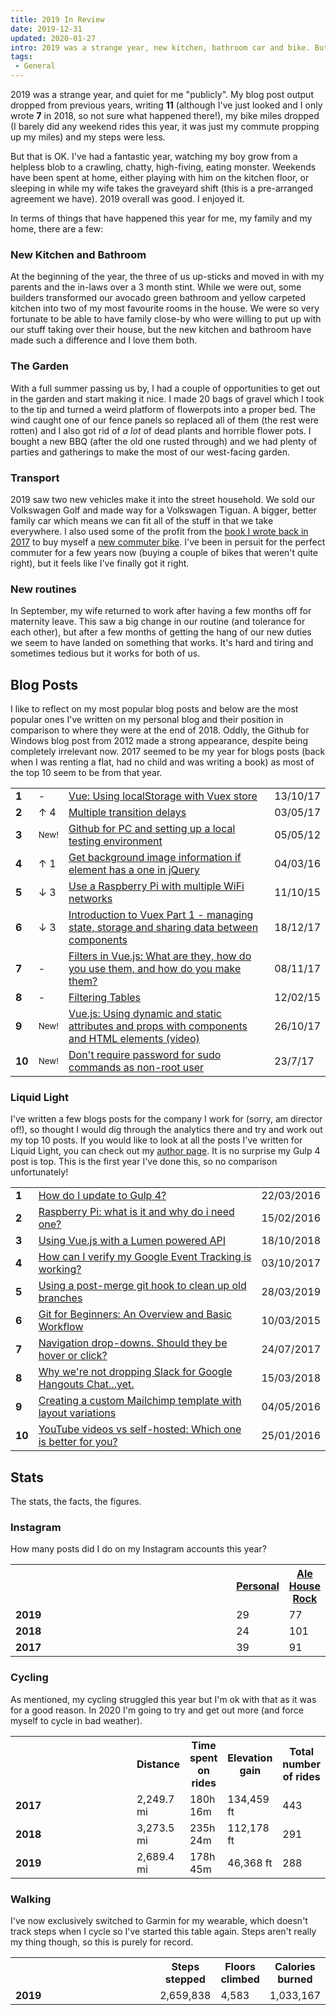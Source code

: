```yaml
---
title: 2019 In Review
date: 2019-12-31
updated: 2020-01-27
intro: 2019 was a strange year, new kitchen, bathroom car and bike. But overall it was good. I enjoyed it.
tags:
 - General
---
```


2019 was a strange year, and quiet for me "publicly". My blog post output dropped from previous years, writing **11** (although I've just looked and I only wrote **7** in 2018, so not sure what happened there!), my bike miles dropped (I barely did any weekend rides this year, it was just my commute propping up my miles) and my steps were less.

But that is OK. I've had a fantastic year, watching my boy grow from a helpless blob to a crawling, chatty, high-fiving, eating monster. Weekends have been spent at home, either playing with him on the kitchen floor, or sleeping in while my wife takes the graveyard shift (this is a pre-arranged agreement we have). 2019 overall was good. I enjoyed it.

In terms of things that have happened this year for me, my family and my home, there are a few:

### New Kitchen and Bathroom

At the beginning of the year, the three of us up-sticks and moved in with my parents and the in-laws over a 3 month stint. While we were out, some builders transformed our avocado green bathroom and yellow carpeted kitchen into two of my most favourite rooms in the house. We were so very fortunate to be able to have family close-by who were willing to put up with our stuff taking over their house, but the new kitchen and bathroom have made such a difference and I love them both.

### The Garden

With a full summer passing us by, I had a couple of opportunities to get out in the garden and start making it nice. I made 20 bags of gravel which I took to the tip and turned a weird platform of flowerpots into a proper bed. The wind caught one of our fence panels so replaced all of them (the rest were rotten) and I also got rid of _a lot_ of dead plants and horrible flower pots.  I bought a new BBQ (after the old one rusted through) and we had plenty of parties and gatherings to make the most of our west-facing garden.

### Transport

2019 saw two new vehicles make it into the street household. We sold our Volkswagen Golf and made way for a Volkswagen Tiguan. A bigger, better family car which means we can fit all of the stuff in that we take everywhere. I also used some of the profit from the [book I wrote back in 2017](https://www.packtpub.com/gb/application-development/vuejs-2x-example) to buy myself a [new commuter bike](https://www.instagram.com/p/B0dA_UTn4_Y/). I've been in persuit for the perfect commuter for a few years now (buying a couple of bikes that weren't quite right), but it feels like I've finally got it right.

### New routines

In September, my wife returned to work after having a few months off for maternity leave. This saw a big change in our routine (and tolerance for each other), but after a few months of getting the hang of our new duties we seem to have landed on something that works. It's hard and tiring and sometimes tedious but it works for both of us.

## Blog Posts

I like to reflect on my most popular blog posts and below are the most popular ones I've written on my personal blog and their position in comparison to where they were at the end of 2018.  Oddly, the Github for Windows blog post from 2012 made a strong appearance, despite being completely irrelevant now. 2017 seemed to be my year for blogs posts (back when I was renting a flat, had no child and was writing a book) as most of the top 10 seem to be from that year.

<table>
<tr><td><strong>1</strong></td><td> - </td><td><a href="https://www.mikestreety.co.uk/blog/vue-js-using-localstorage-with-the-vuex-store">Vue: Using localStorage with Vuex store</a></td><td>13/10/17</td></tr>
<tr><td><strong>2</strong></td><td class="winner">↑ 4</td><td><a href="https://www.mikestreety.co.uk/blog/multiple-transition-delay">Multiple transition delays</a></td><td>03/05/17</td></tr>
<tr><td><strong>3</strong></td><td><small>New!<small></td><td><a href="https://www.mikestreety.co.uk/blog/github-for-pc-and-setting-up-a-local-testing-environment">Github for PC and setting up a local testing environment</a></td><td>05/05/12</td></tr>
<tr><td><strong>4</strong></td><td class="winner">↑ 1</td><td><a href="https://www.mikestreety.co.uk/blog/get-background-image-information-if-element-has-a-one-in-jquery">Get background image information if element has a one in jQuery</a></td><td>04/03/16</td></tr>
<tr><td><strong>5</strong></td><td class="loser">↓ 3</td><td><a href="https://www.mikestreety.co.uk/blog/use-a-raspberry-pi-with-multiple-wifi-networks">Use a Raspberry Pi with multiple WiFi networks</a></td><td>11/10/15</td></tr>
<tr><td><strong>6</strong></td><td class="loser">↓ 3</td><td><a href="https://www.mikestreety.co.uk/blog/introduction-to-vuex-managing-state-storage-and-sharing-data-between-components">Introduction to Vuex Part 1 - managing state, storage and sharing data between components</a></td><td>18/12/17</td></tr>
<tr><td><strong>7</strong></td><td> - </td><td><a href="https://www.mikestreety.co.uk/blog/vue-js-filters-what-are-they-how-do-you-use-them-and-how-do-you-make-them-video">Filters in Vue.js: What are they, how do you use them, and how do you make them?</a></td><td>08/11/17</td></tr>
<tr><td><strong>8</strong></td><td> - </td><td><a href="https://www.mikestreety.co.uk/blog/filtering-tables">Filtering Tables</a></td><td>12/02/15</td></tr>
<tr><td><strong>9</strong></td><td><small>New!<small></td><td><a href="https://www.mikestreety.co.uk/blog/using-dynamic-and-static-attributes-and-props-with-components-and-html-elements-video">Vue.js: Using dynamic and static attributes and props with components and HTML elements (video)</a></td><td>26/10/17</td></tr>
<tr><td><strong>10</strong></td><td><small>New!<small></td><td><a href="https://www.mikestreety.co.uk/blog/dont-require-password-for-sudo-commands-as-non-root-user">Don't require password for sudo commands as non-root user</a></td><td>23/7/17</td></tr>
</table>

### Liquid Light

I've written a few blogs posts for the company I work for (sorry, am director of!), so thought I would dig through the analytics there and try and work out my top 10 posts. If you would like to look at all the posts I've written for Liquid Light, you can check out my [author page](https://www.liquidlight.co.uk/blog/author/mike-street/). It is no surprise my Gulp 4 post is top.  This is the first year I've done this, so no comparison unfortunately! 

<table>
    <tr>
        <td><strong>1</strong></td>
        <td><a href="https://www.liquidlight.co.uk/blog/how-do-i-update-to-gulp-4/">How do I update to Gulp 4?</a></td>
        <td>22/03/2016</td>
    </tr>
    <tr>
        <td><strong>2</strong></td>
        <td><a href="https://www.liquidlight.co.uk/blog/raspberry-pi-what-is-it-and-why-do-i-need-one/">Raspberry Pi: what is it and why do i need one?</a></td>
        <td>15/02/2016</td>
    </tr>
    <tr>
        <td><strong>3</strong></td>
        <td><a href="https://www.liquidlight.co.uk/blog/using-vue-js-with-a-lumen-powered-api/">Using Vue.js with a Lumen powered API</a></td>
        <td>18/10/2018</td>
    </tr>
    <tr>
        <td><strong>4</strong></td>
        <td><a href="https://www.liquidlight.co.uk/blog/how-can-i-verify-my-google-event-tracking-is-working/">How can I verify my Google Event Tracking is working?</a></td>
        <td>03/10/2017</td>
    </tr>
    <tr>
        <td><strong>5</strong></td>
        <td><a href="https://www.liquidlight.co.uk/blog/using-a-post-merge-git-hook-to-clean-up-old-branches/">Using a post-merge git hook to clean up old branches</a></td>
        <td>28/03/2019</td>
    </tr>
    <tr>
        <td><strong>6</strong></td>
        <td><a href="https://www.liquidlight.co.uk/blog/git-for-beginners-an-overview-and-basic-workflow/">Git for Beginners: An Overview and Basic Workflow</a></td>
        <td>10/03/2015</td>
    </tr>
    <tr>
        <td><strong>7</strong></td>
        <td><a href="https://www.liquidlight.co.uk/blog/navigation-drop-downs-should-they-be-hover-or-click/">Navigation drop-downs. Should they be hover or click?</a></td>
        <td>24/07/2017</td>
    </tr>
    <tr>
        <td><strong>8</strong></td>
        <td><a href="https://www.liquidlight.co.uk/blog/why-were-not-dropping-slack-for-google-hangouts-chat-yet/">Why we're not dropping Slack for Google Hangouts Chat...yet.</a></td>
        <td>15/03/2018</td>
    </tr>
    <tr>
        <td><strong>9</strong></td>
        <td><a href="https://www.liquidlight.co.uk/blog/creating-a-custom-mailchimp-template-with-layout-variations/">Creating a custom Mailchimp template with layout variations</a></td>
        <td>04/05/2016</td>
    </tr>
    <tr>
        <td><strong>10</strong></td>
        <td><a href="https://www.liquidlight.co.uk/blog/youtube-videos-vs-self-hosted-which-one-is-better-for-you/">YouTube videos vs self-hosted: Which one is better for you?</a></td>
        <td>25/01/2016</td>
    </tr>
</table>

## Stats

The stats, the facts, the figures.

### Instagram

How many posts did I do on my Instagram accounts this year?

<table class="fixed">
<tr><th></th><th><a href="https://www.instagram.com/mikestreety/">Personal</a></th><th><a href="https://www.instagram.com/ale_house_rock/">Ale House Rock</a></th></tr>
<tr><td class="center"><strong>2019</strong></td><td class="center">29</td><td class="center">77</td></tr>
<tr><td class="center"><strong>2018</strong></td><td class="center">24</td><td class="center">101</td></tr>
<tr><td class="center"><strong>2017</strong></td><td class="center">39</td><td class="center">91</td></tr>
</table>

### Cycling

As mentioned, my cycling struggled this year but I'm ok with that as it was for a good reason. In 2020 I'm going to try and get out more (and force myself to cycle in bad weather).

<table class="fixed">

<tr><th></th><th><strong>Distance</strong></th><th><strong>Time spent on rides</strong></th><th><strong>Elevation gain</strong></th><th><strong>Total number of rides</strong></th></tr>
<tr><td class="center"><strong>2017</strong></td><td class="loser center">2,249.7 mi</td><td class="center">180h 16m</td><td class="winner center">134,459 ft</td><td class="center">443</td></tr>
<tr><td class="center"><strong>2018</strong></td><td class="winner center">3,273.5 mi</td><td class="winner center">235h 24m</td><td class="center">112,178 ft</td><td class="center">291</td></tr>
<tr><td class="center"><strong>2019</strong></td><td class="center">2,689.4 mi</td><td  class="loser center">178h 45m</td><td  class="loser center">46,368 ft</td><td class="center">288</td></tr></table>

### Walking

I've now exclusively switched to Garmin for my wearable, which doesn't track steps when I cycle so I've started this table again. Steps aren't really my thing though, so this is purely for record.

<table class="fixed">
<tr><th></th><th>Steps stepped</th><th>Floors climbed</th><th>Calories burned</th></tr>
<tr><td class="center"><strong>2019</strong><td class="center">2,659,838</td><td class="center">4,583</td><td class="center">1,033,167</td></tr>
</table>

<style>
.fixed {table-layout: fixed;}
.fixed td {width: 100%;}
</style>